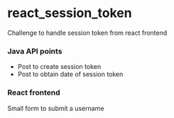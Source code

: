 # react_session_token
Challenge to handle session token from react frontend

### Java API points
- Post to create session token
- Post to obtain date of session token

### React frontend
Small form to submit a username

